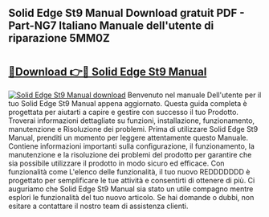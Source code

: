 ## Solid Edge St9 Manual Download gratuit PDF - Part-NG7 Italiano Manuale dell'utente di riparazione 5MM0Z

# <h2><a href="http://dfgvdg.blite.top/?on=Solid+Edge+St9+Manual">🔗Download 👉🔴 Solid Edge St9 Manual</a></h2>

[![Solid Edge St9 Manual download](https://i.imgur.com/lujVjoI.png)](http://dfgvdg.blite.top/?on=Solid+Edge+St9+Manual)
Benvenuto nel manuale Dell'utente per il tuo Solid Edge St9 Manual appena aggiornato. Questa guida completa è progettata per aiutarti a capire e gestire con successo il tuo Prodotto. Troverai informazioni dettagliate su funzioni, installazione, funzionamento, manutenzione e Risoluzione dei problemi. Prima di utilizzare Solid Edge St9 Manual, prenditi un momento per leggere attentamente questo Manuale. Contiene informazioni importanti sulla configurazione, il funzionamento, la manutenzione e la risoluzione dei problemi del prodotto per garantire che sia possibile utilizzare il prodotto in modo sicuro ed efficace. Con funzionalità come L'elenco delle funzionalità, il tuo nuovo REDDDDDDD è progettato per semplificare le tue attività e consentirti di ottenere di più. Ci auguriamo che Solid Edge St9 Manual sia stato un utile compagno mentre esplori le funzionalità del tuo nuovo articolo. Se hai domande o dubbi, non esitare a contattare il nostro team di assistenza clienti.
